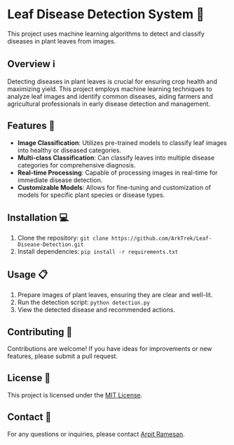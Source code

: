# Leaf Disease Detection System 🍃

This project uses machine learning algorithms to detect and classify diseases in plant leaves from images.

## Overview ℹ️

Detecting diseases in plant leaves is crucial for ensuring crop health and maximizing yield. This project employs machine learning techniques to analyze leaf images and identify common diseases, aiding farmers and agricultural professionals in early disease detection and management.

## Features 🚀

- **Image Classification**: Utilizes pre-trained models to classify leaf images into healthy or diseased categories.
- **Multi-class Classification**: Can classify leaves into multiple disease categories for comprehensive diagnosis.
- **Real-time Processing**: Capable of processing images in real-time for immediate disease detection.
- **Customizable Models**: Allows for fine-tuning and customization of models for specific plant species or disease types.

## Installation 💻

1. Clone the repository: `git clone https://github.com/ArkTrek/Leaf-Disease-Detection.git`
2. Install dependencies: `pip install -r requirements.txt`

## Usage 📋

1. Prepare images of plant leaves, ensuring they are clear and well-lit.
2. Run the detection script: `python detection.py`
3. View the detected disease and recommended actions.

## Contributing 🤝

Contributions are welcome! If you have ideas for improvements or new features, please submit a pull request.

## License 📝

This project is licensed under the [MIT License](LICENSE).

## Contact 📧

For any questions or inquiries, please contact [Arpit Ramesan](mailto:arpitramesan777@gmail.com).
